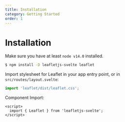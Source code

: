 ```yaml
---
title: Installation
category: Getting Started
order: 1
---
```


# Installation

Make sure you have at least `node v14.0` installed.
  ```bash
  $ npm install -D leafletjs-svelte leaflet
  ```
Import stylesheet for Leaflet in your app entry point, or in `src/routes/layout.svelte`:
  ```js
  import 'leaflet/dist/leaflet.css';
  ```
Component Import:
  ```svelte
  <script>
    import { Leaflet } from 'leafletjs-svelte';
  </script>
  ```